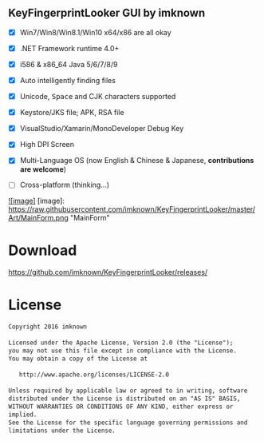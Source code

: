 ## KeyFingerprintLooker GUI by imknown ##


- [x] Win7/Win8/Win8.1/Win10 x64/x86 are all okay<br />
- [x] .NET Framework runtime 4.0+<br />
- [x] i586 & x86_64 Java 5/6/7/8/9<br />
- [x] Auto intelligently finding files <br />
- [x] Unicode, <kbd>Space</kbd> and CJK characters supported<br />
- [x] Keystore/JKS file; APK, RSA file
- [x] VisualStudio/Xamarin/MonoDeveloper Debug Key<br />
- [x] High DPI Screen<br />
- [x] Multi-Language OS (now English & Chinese & Japanese, **contributions are welcome**)
- [ ] Cross-platform (thinking...)


[![image]](https://raw.githubusercontent.com/imknown/KeyFingerprintLooker/master/Art/MainForm.png)
[image]: https://raw.githubusercontent.com/imknown/KeyFingerprintLooker/master/Art/MainForm.png "MainForm"

# Download
https://github.com/imknown/KeyFingerprintLooker/releases/

# License
    Copyright 2016 imknown
    
    Licensed under the Apache License, Version 2.0 (the "License");
    you may not use this file except in compliance with the License.
    You may obtain a copy of the License at
    
       http://www.apache.org/licenses/LICENSE-2.0
    
    Unless required by applicable law or agreed to in writing, software
    distributed under the License is distributed on an "AS IS" BASIS,
    WITHOUT WARRANTIES OR CONDITIONS OF ANY KIND, either express or implied.
    See the License for the specific language governing permissions and
    limitations under the License.
